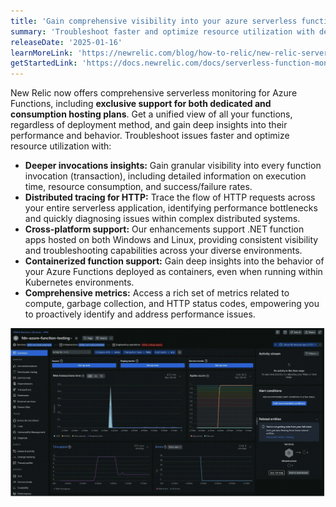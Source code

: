 ```yaml
---
title: 'Gain comprehensive visibility into your azure serverless functions'
summary: 'Troubleshoot faster and optimize resource utilization with deep insights into performance of Azure serverless functions'
releaseDate: '2025-01-16'
learnMoreLink: 'https://newrelic.com/blog/how-to-relic/new-relic-serverless-monitoring-for-azure-functions'
getStartedLink: 'https://docs.newrelic.com/docs/serverless-function-monitoring/overview/'
---
```


New Relic now offers comprehensive serverless monitoring for Azure Functions, including **exclusive support for both dedicated and consumption hosting plans**. Get a unified view of all your functions, regardless of deployment method, and gain deep insights into their performance and behavior. Troubleshoot issues faster and optimize resource utilization with:

* **Deeper invocations insights:** Gain granular visibility into every function invocation (transaction), including detailed information on execution time, resource consumption, and success/failure rates.
* **Distributed tracing for HTTP:** Trace the flow of HTTP requests across your entire serverless application, identifying performance bottlenecks and quickly diagnosing issues within complex distributed systems.
* **Cross-platform support:** Our enhancements support .NET function apps hosted on both Windows and Linux, providing consistent visibility and troubleshooting capabilities across your diverse environments.
* **Containerized function support:** Gain deep insights into the behavior of your Azure Functions deployed as containers, even when running within Kubernetes environments.
* **Comprehensive metrics:** Access a rich set of metrics related to compute, garbage collection, and HTTP status codes, empowering you to proactively identify and address performance issues.

![Azure serverless image](../../../../../static/images/azureserverless.webp "Azure serverless")